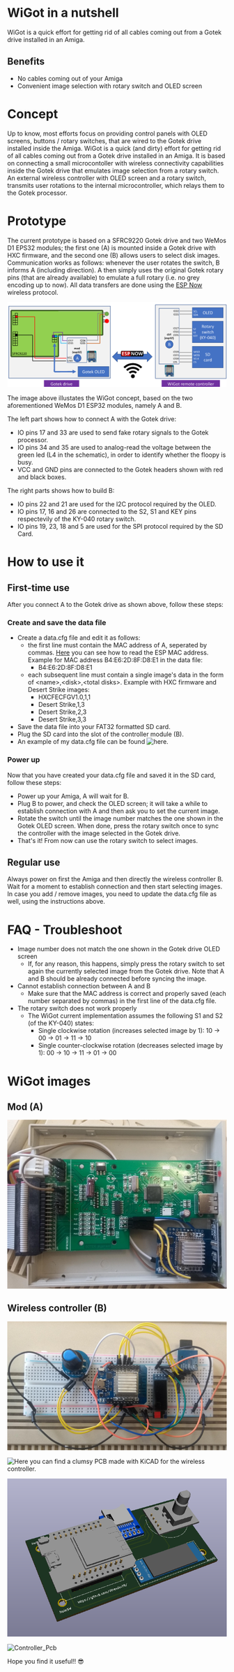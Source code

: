 # WiGot in a nutshell
WiGot is a quick effort for getting rid of all cables coming out from a Gotek drive installed in an Amiga. 
## Benefits
* No cables coming out of your Amiga
* Convenient image selection with rotary switch and OLED screen
 
 # Concept 
Up to know, most efforts focus on providing control panels with OLED screens, buttons / rotary switches, that are wired to the Gotek drive installed inside the Amiga. WiGot is a quick (and dirty) effort for getting rid of all cables coming out from a Gotek drive installed in an Amiga. It is based on connecting a small microcontoller with wireless connectivity capabilities inside the Gotek drive that emulates image selection from a rotary switch. An external wireless controller with OLED screen and a rotary switch, transmits user rotations to the internal microcontroller, which relays them to the Gotek processor.  
 
 # Prototype
 The current prototype is based on a SFRC9220 Gotek drive and two WeMos D1 EPS32 modules; the first one (A) is mounted inside a Gotek drive with HXC firmware, and the second one (B) allows users to select disk images. Communication works as follows: whenever the user rotates the switch, B informs A (including direction). A then simply uses the original Gotek rotary pins (that are already available) to emulate a full rotary (i.e. no grey encoding up to now). All data transfers are done using the [ESP Now](https://docs.espressif.com/projects/esp-idf/en/latest/esp32/api-reference/network/esp_now.html) wireless protocol.
 
![Concept](/images/concept.png)

The image above illustates the WiGot concept, based on the two aforementioned WeMos D1 ESP32 modules, namely A and B. 

The left part shows how to connect A with the Gotek drive: 

* IO pins 17 and 33 are used to send fake rotary signals to the Gotek processor. 
* IO pins 34 and 35 are used to analog-read the voltage between the green led (L4 in the schematic), in order to identify whether the floopy is busy.
* VCC and GND pins are connected to the Gotek headers shown with red and black boxes.

The right parts shows how to build B:
* IO pins 22 and 21 are used for the I2C protocol required by the OLED.
* IO pins 17, 16 and 26 are connected to the S2, S1 and KEY pins respectevily of the KY-040 rotary switch.
* IO pins 19, 23, 18 and 5 are used for the SPI protocol required by the SD Card.

# How to use it
## First-time use
After you connect A to the Gotek drive as shown above, follow these steps:
### Create and save the data file
* Create a data.cfg file and edit it as follows:
    * the first line must contain the MAC address of A, seperated by commas. [Here](https://randomnerdtutorials.com/get-change-esp32-esp8266-mac-address-arduino/) you can see how to read the ESP MAC address. Example for MAC address B4:E6:2D:8F:D8:E1 in the data file:
        * B4:E6:2D:8F:D8:E1 
    * each subsequent line must contain a single image's data in the form of &lt;name&gt;,&lt;disk&gt;,&lt;total disks&gt;. Example with HXC firmware and Desert Strike images: 
        * HXCFECFGV1.0,1,1
        * Desert Strike,1,3
        * Desert Strike,2,3
        * Desert Strike,3,3
* Save the data file into your FAT32 formatted SD card.
* Plug the SD card into the slot of the controller module (B).
* An example of my data.cfg file can be found ![here](/gotek_ctrl/data/data.cfg).
### Power up
Now that you have created your data.cfg file and saved it in the SD card, follow these steps:
* Power up your Amiga, A will wait for B.
* Plug B to power, and check the OLED screen; it will take a while to establish connection with A and then ask you to set the current image.
* Rotate the switch until the image number matches the one shown in the Gotek OLED screen. When done, press the rotary switch once to sync the controller with the image selected in the Gotek drive.
* That's it! From now can use the rotary switch to select images.
## Regular use
Always power on first the Amiga and then directly the wireless controller B. Wait for a moment to establish connection and then start selecting images. In case you add / remove images, you need to update the data.cfg file as well, using the instructions above.

# FAQ - Troubleshoot
* Image number does not match the one shown in the Gotek drive OLED screen
  * If, for any reason, this happens, simply press the rotary switch to set again the currently selected image from the Gotek drive. Note that A and B should be already connected before syncing the image.
* Cannot establish connection between A and B
  * Make sure that the MAC address is correct and properly saved (each number separated by commas) in the first line of the data.cfg file.
* The rotary switch does not work properly
  * The WiGot current implementation assumes the following S1 and S2 (of the KY-040) states:
    * Single clockwise rotation (increases selected image by 1): 10 → 00 → 01 → 11 → 10
    * Single counter-clockwise rotation (decreases selected image by 1): 00 → 10 → 11 → 01 → 00  
 
# WiGot images

## Mod (A)

![Gotek mod](/images/gotek_mod.jpg)

## Wireless controller (B)

![Wireless controller](/images/wireless_controller.jpg)

![Here](/gotek_ctrl/pcb) you can find a clumsy PCB made with KiCAD for the wireless controller.

![Model](/images/gotek_ctrl.png)

![Controller_Pcb](/images/gotek_ctrl_pcb.png)

Hope you find it useful!! :sunglasses: 
